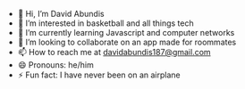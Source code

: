 - 👋 Hi, I’m David Abundis
- 👀 I’m interested in basketball and all things tech
- 🌱 I’m currently learning Javascript and computer networks
- 💞️ I’m looking to collaborate on an app made for roommates 
- 📫 How to reach me at davidabundis187@gmail.com
- 😄 Pronouns: he/him
- ⚡ Fun fact: I have never been on an airplane

<!---
dabun01/dabun01 is a ✨ special ✨ repository because its `README.md` (this file) appears on your GitHub profile.
You can click the Preview link to take a look at your changes.
--->
